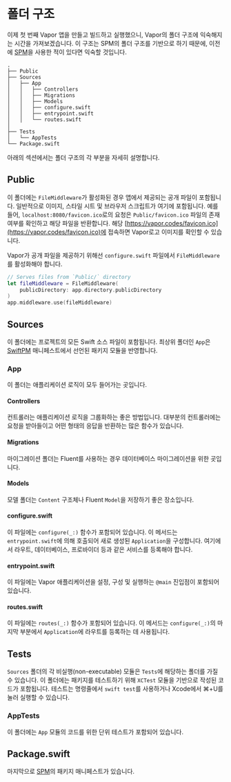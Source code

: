 # 폴더 구조

이제 첫 번째 Vapor 앱을 만들고 빌드하고 실행했으니, Vapor의 폴더 구조에 익숙해지는 시간을 가져보겠습니다. 이 구조는 SPM의 폴더 구조를 기반으로 하기 때문에, 이전에 [SPM](spm.kr.md)을 사용한 적이 있다면 익숙할 것입니다.

```
.
├── Public
├── Sources
│   ├── App
│   │   ├── Controllers
│   │   ├── Migrations
│   │   ├── Models
│   │   ├── configure.swift 
│   │   ├── entrypoint.swift
│   │   └── routes.swift
│       
├── Tests
│   └── AppTests
└── Package.swift
```

아래의 섹션에서는 폴더 구조의 각 부분을 자세히 설명합니다.

## Public

이 폴더에는 `FileMiddleware`가 활성화된 경우 앱에서 제공되는 공개 파일이 포함됩니다. 일반적으로 이미지, 스타일 시트 및 브라우저 스크립트가 여기에 포함됩니다. 예를 들어, `localhost:8080/favicon.ico`로의 요청은 `Public/favicon.ico` 파일의 존재 여부를 확인하고 해당 파일을 반환합니다. 
해당 [https://vapor.codes/favicon.ico](https://vapor.codes/favicon.ico)에 접속하면 Vapor로고 이미지를 확인할 수 있습니다. 

Vapor가 공개 파일을 제공하기 위해선 `configure.swift` 파일에서 `FileMiddleware`를 활성화해야 합니다.


```swift
// Serves files from `Public/` directory
let fileMiddleware = FileMiddleware(
    publicDirectory: app.directory.publicDirectory
)
app.middleware.use(fileMiddleware)
```

## Sources

이 폴더에는 프로젝트의 모든 Swift 소스 파일이 포함됩니다.
최상위 폴더인 `App`은 [SwiftPM](spm.kr.md) 매니페스트에서 선언된 패키지 모듈을 반영합니다.

### App

이 폴더는 애플리케이션 로직이 모두 들어가는 곳입니다.

#### Controllers

컨트롤러는 애플리케이션 로직을 그룹화하는 좋은 방법입니다. 대부분의 컨트롤러에는 요청을 받아들이고 어떤 형태의 응답을 반환하는 많은 함수가 있습니다.

#### Migrations

마이그레이션 폴더는 Fluent를 사용하는 경우 데이터베이스 마이그레이션을 위한 곳입니다.

#### Models

모델 폴더는 `Content` 구조체나 Fluent `Model`을 저장하기 좋은 장소입니다.

#### configure.swift

이 파일에는 `configure(_:)` 함수가 포함되어 있습니다. 이 메서드는 `entrypoint.swift`에 의해 호출되어 새로 생성된 `Application`을 구성합니다. 여기에서 라우트, 데이터베이스, 프로바이더 등과 같은 서비스를 등록해야 합니다.

#### entrypoint.swift

이 파일에는 Vapor 애플리케이션을 설정, 구성 및 실행하는 `@main` 진입점이 포함되어 있습니다.

#### routes.swift

이 파일에는 `routes(_:)` 함수가 포함되어 있습니다. 이 메서드는 `configure(_:)`의 마지막 부분에서 `Application`에 라우트를 등록하는 데 사용됩니다.

## Tests

`Sources` 폴더의 각 비실행(non-executable) 모듈은 `Tests`에 해당하는 폴더를 가질 수 있습니다. 이 폴더에는 패키지를 테스트하기 위해 `XCTest` 모듈을 기반으로 작성된 코드가 포함됩니다. 테스트는 명령줄에서 `swift test`를 사용하거나 Xcode에서 ⌘+U를 눌러 실행할 수 있습니다. 

### AppTests

이 폴더에는 `App` 모듈의 코드를 위한 단위 테스트가 포함되어 있습니다.

## Package.swift

마지막으로 [SPM](spm.kr.md)의 패키지 매니페스트가 있습니다.
